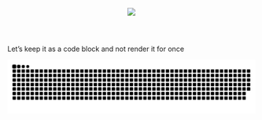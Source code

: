 <header>
  <p align="center">
    <img src="https://capsule-render.vercel.app/api?type=waving&height=250&color=gradient&text=Joao%20Victor&section=header&reversal=false&textBg=false&fontColor=ffff&fontAlignY=30"/>
  </p>
</header>

<html>
<body>
<p>Let’s keep it as a code block and not render it for once</p>
</body>
</html>

  ![Snake](https://raw.githubusercontent.com/JoaoVictorCoder/JoaoVictorCoder/output/github-contribution-grid-snake-dark.svg)